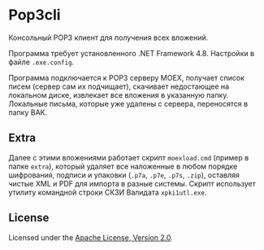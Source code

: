 # Pop3cli

Консольный POP3 клиент для получения всех вложений.

Программа требует установленного .NET Framework 4.8.
Настройки в файле `.exe.config`.

Программа подключается к POP3 серверу MOEX,
получает список писем (сервер сам их подчищает),
скачивает недостающее на локальном диске,
извлекает все вложения в указанную папку.
Локальные письма, которые уже удалены с сервера,
переносятся в папку BAK.

## Extra

Далее с этими вложениями работает скрипт `moexload.cmd`
(пример в папке `extra`),
который удаляет все наложенные в любом порядке шифрования,
подписи и упаковки (`.p7a`, `.p7e`, `.p7s`, `.zip`),
оставляя чистые XML и PDF для импорта в разные системы.
Скрипт использует утилиту командной строки СКЗИ Валидата
`xpki1utl.exe`.

## License

Licensed under the [Apache License, Version 2.0].

[Apache License, Version 2.0]: http://www.apache.org/licenses/LICENSE-2.0 "LICENSE"
